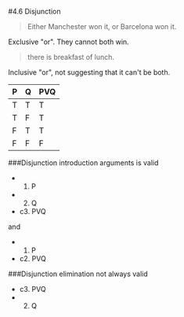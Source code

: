 #4.6 Disjunction

> Either Manchester won it, or Barcelona won it.

Exclusive "or". They cannot both win.

>there is breakfast of lunch.

Inclusive "or", not suggesting that it can't be both.

| P | Q | PVQ |
|---|---|-----|
|T  |T  |T    |
|T  |F  |T    |
|F  |T  |T    |
|F  |F  |F    |

###Disjunction introduction arguments is valid

- 1. P
- 2. Q
- c3. PVQ

and

- 1. P
- c2. PVQ

###Disjunction elimination not always valid

- c3. PVQ
- 2. Q
